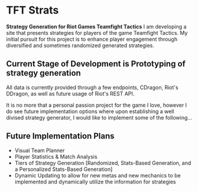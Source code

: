 # TFT Strats
**Strategy Generation for Riot Games Teamfight Tactics**
I am developing a site that presents strategies for players of the game Teamfight Tactics. My initial pursuit for this project is to enhance player engagement through diversified and sometimes randomized generated strategies.

## Current Stage of Development is Prototyping of strategy generation
All data is currently provided through a few endpoints, CDragon, Riot's DDragon, as well as future usage of Riot's REST API.

It is no more that a personal passion project for the game I love, however I do see future implementation options where upon establishing a well divised strategy generator, I would like to implement some of the following...

## Future Implementation Plans
- Visual Team Planner
- Player Statistics & Match Analysis
- Tiers of Strategy Generation [Randomized, Stats-Based Generation, and a Personalized Stats-Based Generation]
- Dynamic Updating to allow for new metas and new mechanics to be implemented and dynamically utilize the information for strategies
